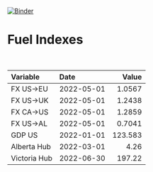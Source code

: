 [![Binder](https://mybinder.org/badge_logo.svg)](https://mybinder.org/v2/gh/AyrtonB/Global-Gas-Prices/master)

# Fuel Indexes

<br>

| Variable     | Date       |    Value |
|:-------------|:-----------|---------:|
| FX US->EU    | 2022-05-01 |   1.0567 |
| FX US->UK    | 2022-05-01 |   1.2438 |
| FX CA->US    | 2022-05-01 |   1.2859 |
| FX US->AL    | 2022-05-01 |   0.7041 |
| GDP US       | 2022-01-01 | 123.583  |
| Alberta Hub  | 2022-03-01 |   4.26   |
| Victoria Hub | 2022-06-30 | 197.22   |
